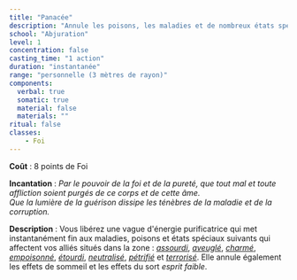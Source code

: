 ```yaml
---
title: "Panacée"
description: "Annule les poisons, les maladies et de nombreux états spéciaux."
school: "Abjuration"
level: 1
concentration: false
casting_time: "1 action"
duration: "instantanée"
range: "personnelle (3 mètres de rayon)"
components:
  verbal: true
  somatic: true
  material: false
  materials: ""
ritual: false
classes:
    - Foi
---
```

**Coût** : 8 points de Foi  

**Incantation** : *Par le pouvoir de la foi et de la pureté, que tout mal et toute affliction soient purgés de ce corps et de cette âme.*    
*Que la lumière de la guérison dissipe les ténèbres de la maladie et de la corruption.*    

**Description** : Vous libérez une vague d'énergie purificatrice qui met instantanément fin aux maladies, poisons et états spéciaux suivants qui affectent vos alliés situés dans la zone : [_assourdi_](/gerer-la-sante-du-personnage/#assourdi), [_aveuglé_](/gerer-la-sante-du-personnage/#aveugle), [_charmé_](/gerer-la-sante-du-personnage/#charme), [_empoisonné_](/gerer-la-sante-du-personnage/#empoisonne), [_étourdi_](/gerer-la-sante-du-personnage/#etourdi), [_neutralisé_](/gerer-la-sante-du-personnage/#neutralise), [_pétrifié_](/gerer-la-sante-du-personnage/#petrifie) et [_terrorisé_](/gerer-la-sante-du-personnage/#terrorise). Elle annule également les effets de sommeil et les effets du sort _esprit faible_.
